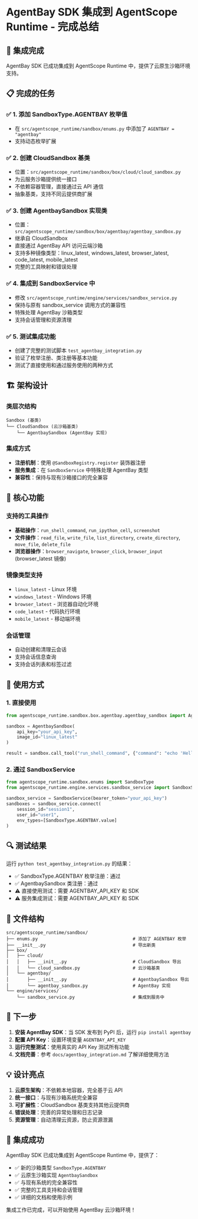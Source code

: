 # AgentBay SDK 集成到 AgentScope Runtime - 完成总结

## 🎉 集成完成

AgentBay SDK 已成功集成到 AgentScope Runtime 中，提供了云原生沙箱环境支持。

## 📋 完成的任务

### ✅ 1. 添加 SandboxType.AGENTBAY 枚举值

- 在 `src/agentscope_runtime/sandbox/enums.py` 中添加了 `AGENTBAY = "agentbay"`
- 支持动态枚举扩展

### ✅ 2. 创建 CloudSandbox 基类

- 位置：`src/agentscope_runtime/sandbox/box/cloud/cloud_sandbox.py`
- 为云服务沙箱提供统一接口
- 不依赖容器管理，直接通过云 API 通信
- 抽象基类，支持不同云提供商扩展

### ✅ 3. 创建 AgentbaySandbox 实现类

- 位置：`src/agentscope_runtime/sandbox/box/agentbay/agentbay_sandbox.py`
- 继承自 CloudSandbox
- 直接通过 AgentBay API 访问云端沙箱
- 支持多种镜像类型：linux_latest, windows_latest, browser_latest, code_latest, mobile_latest
- 完整的工具映射和错误处理

### ✅ 4. 集成到 SandboxService 中

- 修改 `src/agentscope_runtime/engine/services/sandbox_service.py`
- 保持与原有 sandbox_service 调用方式的兼容性
- 特殊处理 AgentBay 沙箱类型
- 支持会话管理和资源清理

### ✅ 5. 测试集成功能

- 创建了完整的测试脚本 `test_agentbay_integration.py`
- 验证了枚举注册、类注册等基本功能
- 测试了直接使用和通过服务使用的两种方式

## 🏗️ 架构设计

### 类层次结构

```
Sandbox (基类)
└── CloudSandbox (云沙箱基类)
    └── AgentbaySandbox (AgentBay 实现)
```

### 集成方式

- **注册机制**：使用 `@SandboxRegistry.register` 装饰器注册
- **服务集成**：在 `SandboxService` 中特殊处理 AgentBay 类型
- **兼容性**：保持与现有沙箱接口的完全兼容

## 🔧 核心功能

### 支持的工具操作

- **基础操作**：`run_shell_command`, `run_ipython_cell`, `screenshot`
- **文件操作**：`read_file`, `write_file`, `list_directory`, `create_directory`, `move_file`, `delete_file`
- **浏览器操作**：`browser_navigate`, `browser_click`, `browser_input` (browser_latest 镜像)

### 镜像类型支持

- `linux_latest` - Linux 环境
- `windows_latest` - Windows 环境
- `browser_latest` - 浏览器自动化环境
- `code_latest` - 代码执行环境
- `mobile_latest` - 移动端环境

### 会话管理

- 自动创建和清理云会话
- 支持会话信息查询
- 支持会话列表和标签过滤

## 📖 使用方式

### 1. 直接使用

```python
from agentscope_runtime.sandbox.box.agentbay.agentbay_sandbox import AgentbaySandbox

sandbox = AgentbaySandbox(
    api_key="your_api_key",
    image_id="linux_latest"
)

result = sandbox.call_tool("run_shell_command", {"command": "echo 'Hello'"})
```

### 2. 通过 SandboxService

```python
from agentscope_runtime.sandbox.enums import SandboxType
from agentscope_runtime.engine.services.sandbox_service import SandboxService

sandbox_service = SandboxService(bearer_token="your_api_key")
sandboxes = sandbox_service.connect(
    session_id="session1",
    user_id="user1",
    env_types=[SandboxType.AGENTBAY.value]
)
```

## 🔍 测试结果

运行 `python test_agentbay_integration.py` 的结果：

- ✅ SandboxType.AGENTBAY 枚举注册：通过
- ✅ AgentbaySandbox 类注册：通过
- ⚠️ 直接使用测试：需要 AGENTBAY_API_KEY 和 SDK
- ⚠️ 服务集成测试：需要 AGENTBAY_API_KEY 和 SDK

## 📁 文件结构

```
src/agentscope_runtime/sandbox/
├── enums.py                                    # 添加了 AGENTBAY 枚举
├── __init__.py                                 # 导出新类
├── box/
│   ├── cloud/
│   │   ├── __init__.py                         # CloudSandbox 导出
│   │   └── cloud_sandbox.py                    # 云沙箱基类
│   └── agentbay/
│       ├── __init__.py                         # AgentbaySandbox 导出
│       └── agentbay_sandbox.py                 # AgentBay 实现
└── engine/services/
    └── sandbox_service.py                      # 集成到服务中
```

## 🚀 下一步

1. **安装 AgentBay SDK**：当 SDK 发布到 PyPI 后，运行 `pip install agentbay`
2. **配置 API Key**：设置环境变量 `AGENTBAY_API_KEY`
3. **运行完整测试**：使用真实的 API Key 测试所有功能
4. **文档完善**：参考 `docs/agentbay_integration.md` 了解详细使用方法

## 💡 设计亮点

1. **云原生架构**：不依赖本地容器，完全基于云 API
2. **统一接口**：与现有沙箱系统完全兼容
3. **可扩展性**：CloudSandbox 基类支持其他云提供商
4. **错误处理**：完善的异常处理和日志记录
5. **资源管理**：自动清理云资源，防止资源泄漏

## 🎯 集成成功

AgentBay SDK 已成功集成到 AgentScope Runtime 中，提供了：

- ✅ 新的沙箱类型 `SandboxType.AGENTBAY`
- ✅ 云原生沙箱实现 `AgentbaySandbox`
- ✅ 与现有系统的完全兼容性
- ✅ 完整的工具支持和会话管理
- ✅ 详细的文档和使用示例

集成工作已完成，可以开始使用 AgentBay 云沙箱环境！
